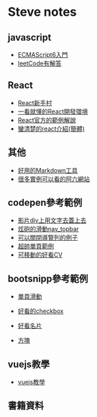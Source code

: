 Steve notes
============

javascript
-----------
* [ECMAScript6入門](http://es6.ruanyifeng.com/)
* [leetCode有解答](https://skyyen999.gitbooks.io/-leetcode-with-javascript/content/questions/242md.html)

React
-----
* [React新手村](http://sweeteason.pixnet.net/blog/post/42799208#react1)
* [一看就懂的React開發環境](http://blog.techbridge.cc/2016/07/30/react-dev-enviroment-webpack-browserify/)
* [React官方的範例解說](https://facebook.github.io/react/index.html)
* [蠻清楚的react介紹(簡體)](https://www.w3cplus.com/javascript/the-inner-workings-of-virtual-dom.html)

其他
-----
* [好用的Markdown工具](https://stackedit.io/editor)
* [很多實例可以看的阿六網站](https://www.kancloud.cn/digest/yvettelau/137641)

codepen參考範例
---------------
* [影片div上用文字去蓋上去](https://codepen.io/icutpeople/pen/whueK)
* [炫砲的滑動nav_topbar](https://codepen.io/davidicus/pen/pvObpV)
* [可以關閉導覽列的例子](https://codepen.io/surjithctly/pen/pLDwe)
* [超帥單頁範例](https://codepen.io/suez/pen/JoWKKX)
* [可移動的好看CV](https://codepen.io/erictreacy/pen/EbWmbY)

bootsnipp參考範例
-----------------
* [單頁滑動](https://bootsnipp.com/snippets/featured/animated-vertical-bootstrap-carousel-on-mouse-scroll-and-swipe)
* [好看的checkbox](https://bootsnipp.com/snippets/0lN4G)

* [好看名片](https://bootsnipp.com/snippets/l1QW0)
* [方塊](https://bootsnipp.com/snippets/D06nG)

vuejs教學
----------
* [vuejs教學](https://nowills.blogspot.tw/search/label/Vue%20js?&max-results=8)


書籍資料
----------
